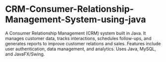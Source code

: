 # CRM-Consumer-Relationship-Management-System-using-java
A Consumer Relationship Management (CRM) system built in Java. It manages customer data, tracks interactions, schedules follow-ups, and generates reports to improve customer relations and sales. Features include user authentication, data management, and analytics. Uses Java, MySQL, and JavaFX/Swing.
